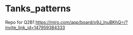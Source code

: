 # Tanks_patterns
Repo for Q2B1
https://miro.com/app/board/o9J_lnuBKhQ=/?invite_link_id=147959384333
